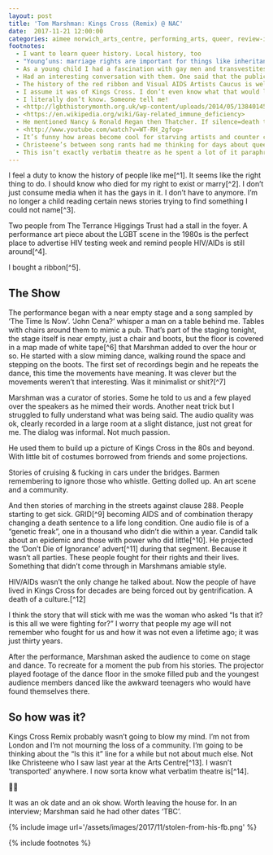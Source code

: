 ```yaml
---
layout: post
title: 'Tom Marshman: Kings Cross (Remix) @ NAC'
date:  2017-11-21 12:00:00
categories: aimee norwich_arts_centre, performing_arts, queer, review-ish, wednesday_art
footnotes:
  - I want to learn queer history. Local history, too
  - "Young’uns: marriage rights are important for things like inheritance and medical decisions. Maybe real important for a group who were often disowned and dying??"
  - As a young child I had a fascination with gay men and transvestites. This was about as far as queer representation got when I was a kid. The only lesbians I knew were on Friends. I remember hearing that a primary school teacher was “gay” but not knowing really what that meant.
  - Had an interesting conversation with them. One said that the public these days just talk about AIDs, which is what happens after HIV. <http://www.tht.org.uk/sexual-health/About-HIV/What-are-HIV-and-AIDS_qm_>
  - The history of the red ribbon and Visual AIDS Artists Caucus is well worth a read.
  - I assume it was of Kings Cross. I don’t even know what that would look like.
  - I literally don’t know. Someone tell me!
  - <http://lgbthistorymonth.org.uk/wp-content/uploads/2014/05/1384014531S28Background.pdf>
  - <https://en.wikipedia.org/wiki/Gay-related_immune_deficiency>
  - He mentioned Nancy & Ronald Regan then Thatcher. If silence=death then the Regans could be seen as mass murderers. Many see them as such. Thatcher at least mentioned it while in office. Though recently released documents show a reluctance at public health campains. <http://www.bbc.co.uk/news/uk-35189921>
  - <http://www.youtube.com/watch?v=WT-RH_2gfog>
  - It’s funny how areas become cool for starving artists and counter culture types then as rich people move in the reason for the cool gets priced out.
  - Christeene’s between song rants had me thinking for days about queerness meaning doing weird shit and about respectability politics.
  - This isn’t exactly verbatim theatre as he spent a lot of it paraphrasing. The playing audio of others words also might be a bit too literal. It would be a term for a play that isn’t written but is collated. A work built from the words of others. New to me.
---
```


I feel a duty to know the history of people like me[^1]. It seems like the right thing to do. I should know who died for my right to exist or marry[^2]. I don’t just consume media when it has the gays in it. I don’t have to anymore. I’m no longer a child reading certain news stories trying to find something I could not name[^3].

Two people from The Terrance Higgings Trust had a stall in the foyer.  A performance art piece about the LGBT scene in the 1980s is the perfect place to advertise HIV testing week and remind people HIV/AIDs is still around[^4].

I bought a ribbon[^5].

## The Show

The performance began with a near empty stage and a song sampled by ‘The Time Is Now’. ‘John Cena?’ whisper a man on a table behind me. Tables with chairs around them to mimic a pub. That’s part of the staging tonight, the stage itself is near empty, just a chair and boots, but the floor is covered in a map made of white tape[^6] that Marshman added to over the hour or so. He started with a slow miming dance, walking round the space and stepping on the boots. The first set of recordings begin and he repeats the dance, this time the movements have meaning. It was clever but the movements weren’t that interesting. Was it minimalist or shit?[^7]

Marshman was a curator of stories. Some he told to us and a few played over the speakers as he mimed their words. Another neat trick but I struggled to fully understand what was being said. The audio quality was ok, clearly recorded in a large room at a slight distance, just not great for me. The dialog was informal. Not much passion.

He used them to build up a picture of Kings Cross in the 80s and beyond. With little bit of costumes borrowed from friends and some projections.

Stories of cruising & fucking in cars under the bridges. Barmen remembering to ignore those who whistle. Getting dolled up. An art scene and a community.

And then stories of marching in the streets against clause 288. People starting to get sick.  GRID[^9] becoming AIDS and of combination therapy changing a death sentence to a life long condition. One audio file is of a “genetic freak”, one in a thousand who didn’t die within a year. Candid talk about an epidemic and those with power who did little[^10]. He projected the ‘Don’t Die of Ignorance’ advert[^11] during that segment. Because it wasn’t all parties. These people fought for their rights and their lives. Something that didn’t come through in Marshmans amiable style.

HIV/AIDs wasn’t the only change he talked about. Now the people of have lived in Kings Cross for decades are being forced out by gentrification. A death of a culture.[^12]

I think the story that will stick with me was the woman who asked “Is that it? is this all we were fighting for?” I worry that people my age will not remember who fought for us and how it was not even a lifetime ago; it was just thirty years.

After the performance, Marshman asked the audience to come on stage and dance. To recreate for a moment the pub from his stories. The projector played footage of the dance floor in the smoke filled pub and the youngest audience members danced like the awkward teenagers who would have found themselves there.

## So how was it?

Kings Cross Remix probably wasn’t going to blow my mind. I’m not from London and I’m not mourning the loss of a community. I’m going to be thinking about the “Is this it” line for a while but not about much else. Not like Christeene who I saw last year at the Arts Centre[^13]. I wasn’t ‘transported’ anywhere. I now sorta know what verbatim theatre is[^14].

🌟🌟

It was an ok date and an ok show. Worth leaving the house for. In an interview; Marshman said he had other dates ‘TBC’.

{% include image url='/assets/images/2017/11/stolen-from-his-fb.png' %}

{% include footnotes %}

